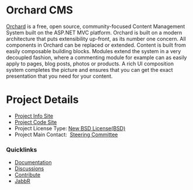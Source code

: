 # Orchard CMS 

[Orchard](http://www.orchardproject.net/) is a free, open source,
community-focused Content Management System built on the ASP.NET MVC
platform. Orchard is built on a modern architecture that puts
extensibility up-front, as its number one concern. All components in
Orchard can be replaced or extended. Content is built from easily
composable building blocks. Modules extend the system in a very
decoupled fashion, where a commenting module for example can as easily
apply to pages, blog posts, photos or products. A rich UI composition
system completes the picture and ensures that you can get the exact
presentation that you need for your content.

# Project Details


* [Project Info Site](http://www.orchardproject.net/)
* [Project Code Site](https://orchard.codeplex.com/)
* Project License Type: [New BSD License(BSD)](https://orchard.codeplex.com/license)
* Project Main Contact:  [Steering Committee](http://orchardproject.net/about)

### Quicklinks

* [Documentation](http://docs.orchardproject.net/)
* [Discussions](http://orchardproject.net/discussions)
* [Contribute](http://www.orchardproject.net/contribution)
* [JabbR](https://jabbr.net/#/rooms/orchard)

